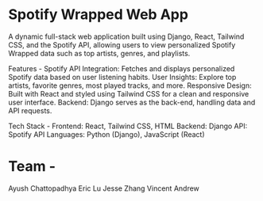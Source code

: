 # Spotify Wrapped Web App
A dynamic full-stack web application built using Django, React, Tailwind CSS, and the Spotify API, allowing users to view personalized Spotify Wrapped data such as top artists, genres, and playlists.

Features - 
Spotify API Integration: Fetches and displays personalized Spotify data based on user listening habits.
User Insights: Explore top artists, favorite genres, most played tracks, and more.
Responsive Design: Built with React and styled using Tailwind CSS for a clean and responsive user interface.
Backend: Django serves as the back-end, handling data and API requests.

Tech Stack - 
Frontend: React, Tailwind CSS, HTML
Backend: Django
API: Spotify API
Languages: Python (Django), JavaScript (React)

# Team -
Ayush Chattopadhya
Eric Lu
Jesse Zhang 
Vincent 
Andrew
